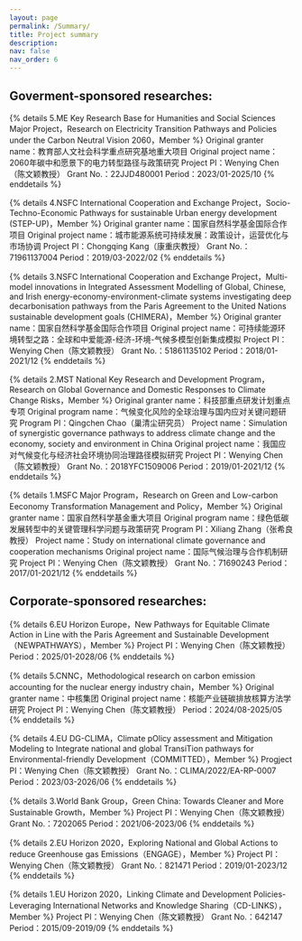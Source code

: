 ```yaml
---
layout: page
permalink: /Summary/
title: Project summary
description: 
nav: false
nav_order: 6
---
```

## Goverment-sponsored researches:

{% details 5.ME Key Research Base for Humanities and Social Sciences Major Project，Research on Electricity Transition Pathways and Policies under the Carbon Neutral Vision 2060，Member %}
    Original granter name：教育部人文社会科学重点研究基地重大项目
    Original project name：2060年碳中和愿景下的电力转型路径与政策研究
    Project PI：Wenying Chen（陈文颖教授）
    Grant No.：22JJD480001
    Period：2023/01-2025/10
{% enddetails %}

{% details 4.NSFC International Cooperation and Exchange Project，Socio-Techno-Economic Pathways for sustainable Urban energy development (STEP-UP)，Member %}
    Original granter name：国家自然科学基金国际合作项目
    Original project name：城市能源系统可持续发展：政策设计，运营优化与市场协调
    Project PI：Chongqing Kang（康重庆教授）
    Grant No.：71961137004
    Period：2019/03-2022/02
{% enddetails %}

{% details 3.NSFC International Cooperation and Exchange Project，Multi-model innovations in Integrated Assessment Modelling of Global, Chinese, and Irish energy-economy-environment-climate systems investigating deep decarbonisation pathways from the Paris Agreement to the United Nations sustainable development goals (CHIMERA)，Member %}
    Original granter name：国家自然科学基金国际合作项目
    Original project name：可持续能源环境转型之路：全球和中爱能源-经济-环境-气候多模型创新集成模拟
    Project PI：Wenying Chen（陈文颖教授）
    Grant No.：51861135102
    Period：2018/01-2021/12
{% enddetails %}

{% details 2.MST National Key Research and Development Program，Research on Global Governance and Domestic Responses to Climate Change Risks，Member %}
    Original granter name：科技部重点研发计划重点专项
    Original program name：气候变化风险的全球治理与国内应对关键问题研究
    Program PI：Qingchen Chao（巢清尘研究员）
    Project name：Simulation of synergistic governance pathways to address climate change and the economy, society and environment in China
    Original project name：我国应对气候变化与经济社会环境协同治理路径模拟研究
    Project PI：Wenying Chen（陈文颖教授）
    Grant No.：2018YFC1509006
    Period：2019/01-2021/12
{% enddetails %}

{% details 1.MSFC Major Program，Research on Green and Low-carbon Eeconomy Transformation Management and Policy，Member %}
    Original granter name：国家自然科学基金重大项目
    Original program name：绿色低碳发展转型中的关键管理科学问题与政策研究
    Program PI：Xiliang Zhang（张希良教授）
    Project name：Study on international climate governance and cooperation mechanisms
    Original project name：国际气候治理与合作机制研究
    Project PI：Wenying Chen（陈文颖教授）
    Grant No.：71690243
    Period：2017/01-2021/12
{% enddetails %}

## Corporate-sponsored researches:

{% details 6.EU Horizon Europe，New Pathways for Equitable Climate Action in Line with the Paris Agreement and Sustainable Development （NEWPATHWAYS），Member %}
    Project PI：Wenying Chen（陈文颖教授）
    Period：2025/01-2028/06
{% enddetails %}

{% details 5.CNNC，Methodological research on carbon emission accounting for the nuclear energy industry chain，Member %}
    Original granter name：中核集团
    Original project name：核能产业链碳排放核算方法学研究
    Project PI：Wenying Chen（陈文颖教授）
    Period：2024/08-2025/05
{% enddetails %}

{% details 4.EU DG-CLIMA，Climate pOlicy assessment and Mitigation Modeling to Integrate national and global TransiTion pathways for Environmental-friendly Development（COMMITTED），Member %}
    Progject PI：Wenying Chen（陈文颖教授）
    Grant No.：CLIMA/2022/EA-RP-0007
    Period：2023/03-2026/06
{% enddetails %}

{% details 3.World Bank Group，Green China: Towards Cleaner and More Sustainable Growth，Member %}
    Project PI：Wenying Chen（陈文颖教授）
    Grant No.：7202065
    Period：2021/06-2023/06
{% enddetails %}

{% details 2.EU Horizon 2020，Exploring National and Global Actions to reduce Greenhouse gas Emissions（ENGAGE），Member %}
    Project PI：Wenying Chen（陈文颖教授）
    Grant No.：821471
    Period：2019/01-2023/12
{% enddetails %}

{% details 1.EU Horizon 2020，Linking Climate and Development Policies-Leveraging International Networks and Knowledge Sharing（CD-LINKS），Member %}
    Project PI：Wenying Chen（陈文颖教授）
    Grant No.：642147
    Period：2015/09-2019/09
{% enddetails %}
